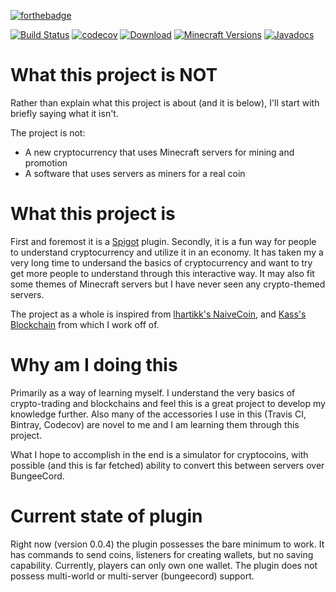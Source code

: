 [![forthebadge](http://forthebadge.com/images/badges/uses-badges.svg)](http://forthebadge.com)

[![Build Status](https://travis-ci.org/nikmanG/SteveCoin.svg?branch=master)](https://travis-ci.org/nikmanG/SteveCoin)
[![codecov](https://codecov.io/gh/nikmanG/SteveCoin/branch/master/graph/badge.svg)](https://codecov.io/gh/nikmanG/SteveCoin)
[![Download](https://api.bintray.com/packages/nikmang/nik-plugins/stevecoin/images/download.svg)](https://bintray.com/nikmang/nik-plugins/stevecoin/_latestVersion)
[![Minecraft Versions](https://img.shields.io/badge/Minecraft%20Versions-1.12.2-orange.svg)](https://minecraft.net)
[![Javadocs](https://img.shields.io/badge/Javadocs-0.0.4-orange.svg)](https://nikmang.github.io/SteveCoin/index.html)

# What this project is **NOT**
Rather than explain what this project is about (and it is below), I'll start with briefly saying what it isn't.

The project is not:
- A new cryptocurrency that uses Minecraft servers for mining and promotion
- A software that uses servers as miners for a real coin

# What this project is
First and foremost it is a [Spigot](https://www.spigotmc.org/) plugin.
Secondly, it is a fun way for people to understand cryptocurrency and utilize it in an economy.
It has taken my a very long time to undersand the basics of cryptocurrency and want to try get more people
to understand through this interactive way. 
It may also fit some themes of Minecraft servers but I have never seen any crypto-themed servers.

The project as a whole is inspired from [lhartikk's NaiveCoin](https://lhartikk.github.io), and [Kass's Blockchain](https://medium.com/programmers-blockchain/create-simple-blockchain-java-tutorial-from-scratch-6eeed3cb03fa) from which I work off of.

# Why am I doing this
Primarily as a way of learning myself. I understand the very basics of crypto-trading and blockchains and feel this is a great
project to develop my knowledge further.
Also many of the accessories I use in this (Travis CI, Bintray, Codecov) are novel to me and I am learning them through this project.

What I hope to accomplish in the end is a simulator for cryptocoins, with possible (and this is far fetched) ability to convert this between servers over BungeeCord.

# Current state of plugin
Right now (version 0.0.4) the plugin possesses the bare minimum to work. It has commands to send coins, listeners for creating wallets, but no saving capability.
Currently, players can only own one wallet.
The plugin does not possess multi-world or multi-server (bungeecord) support.
